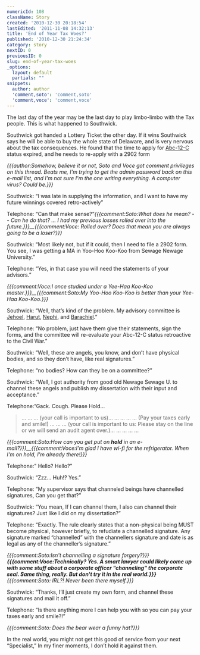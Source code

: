 ```yaml
---
numericId: 108
className: Story
created: '2010-12-30 20:18:54'
lastEdited: '2011-11-08 14:32:13'
title: 'End of Year Tax Woes?'
published: '2010-12-30 21:24:34'
category: story
nextID: 0
previousID: 0
slug: end-of-year-tax-woes
_options:
  layout: default
  partials: ""
snippets:
  author: author
  'comment,soto': 'comment,soto'
  'comment,voce': 'comment,voce'
---
```

The last day of the year may be the last day to play limbo-limbo with the Tax people. This is what happened to Southwick.

Southwick got handed a Lottery Ticket the other day. If it wins Southwick says he will be able to buy the whole state of Delaware, and is very nervous about the tax consequences. He found that the time to apply for [Abc-12-C][0] status expired, and he needs to re-apply with a 2902 form

_{{{author:Somehow, believe it or not, Soto and Voce got comment privileges on this thread. Beats me, I'm trying to get the admin password back on this e-mail list, and I'm not sure I'm the one writing everything. A computer virus? Could be.}}}_

Southwick: “I was late in supplying the information, and I want to have my future winnings covered retro-actively”

Telephone: “Can that make sense?”_{{{comment:Soto:What does he mean? -- Can he do that? ... I had my previous losses rolled over into the future.}}}__{{{comment:Voce: Rolled over? Does that mean you are always going to be a loser?}}}_

Southwick: “Most likely not, but if it could, then I need to file a 2902 form. You see, I was getting a MA in Yoo-Hoo Koo-Koo from Sewage Newage University.”

Telephone: “Yes, in that case you will need the statements of your advisors.”

_{{{comment:Voce:I once studied under a Yee-Haa Koo-Koo master.}}}__{{{comment:Soto:My Yoo-Hoo Koo-Koo is better than your Yee-Haa Koo-Koo.}}}_

Southwick: “Well, that’s kind of the problem. My advisory committee is [Jehoel][1], [Harut][2], [Nephi][3], and [Barachiel][4].”

Telephone: “No problem, just have them give their statements, sign the forms, and the committee will re-evaluate your Abc-12-C status retroactive to the Civil War.”

Southwick: “Well, these are angels, you know, and don’t have physical bodies, and so they don’t have, like real signatures.”

Telephone: “no bodies? How can they be on a committee?”

Southwick: “Well, I got authority from good old Newage Sewage U. to channel these angels and publish my dissertation with their input and acceptance.”

Telephone:”Gack. Cough. Please Hold…

> … … … (your call is important to us)… … … … … (Pay your taxes early and smile!) … … … (your call is important to us: Please stay on the line or we will send an audit agent over.)… … … … …

_{{{comment:Soto:How can you get put on **hold** in an e-mail?}}}__{{{comment:Voce:I'm glad I have wi-fi for the refrigerator. When I'm on hold, I'm already there!}}}_

Telephone:" Hello? Hello?”

Southwick: “Zzz… Huh!? Yes.”

Telephone: “My supervisor says that channeled beings have channelled signatures, Can you get that?”

Southwick: “You mean, If I can channel them, I also can channel their signatures? Just like I did on my dissertation?”

Telephone: “Exactly. The rule clearly states that a non-physical being MUST become physical, however briefly, to refudiate a channelled signature. Any signature marked “channelled” with the channellers signature and date is as legal as any of the channeller’s signature.”

_{{{comment:Soto:Isn't channelling a signature forgery?}}}__{{{comment:Voce:Technically? Yes. A smart lawyer could likely come up with some stuff about a corporate officer "channeling" the corporate seal. Same thing, really. But don't try it in the real world.}}}__{{{comment:Soto: IRL?! Never been there myself.}}}_

Southwick: “Thanks, I’ll just create my own form, and channel these signatures and mail it off.”

Telephone: “Is there anything more I can help you with so you can pay your taxes early and smile?!”

_{{{comment:Soto: Does the bear wear a funny hat?}}}_

In the real world, you might not get this good of service from your next “Specialist,” In my finer moments, I don’t hold it against them. 

[0]: http://www.google.com/search?rls=en&amp;q=wells+%22rich+and+famous+contract%22&amp;ie=UTF-8&amp;oe=UTF-8
[1]: http://www.drstandley.com/angels_jehoel.shtml
[2]: http://en.wikipedia.org/wiki/Harut_and_Marut
[3]: http://en.wikipedia.org/wiki/First_Book_of_Nephi
[4]: http://en.wikipedia.org/wiki/Barachiel
